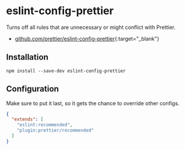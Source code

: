 # eslint-config-prettier

Turns off all rules that are unnecessary or might conflict with Prettier.

- [github.com/prettier/eslint-config-prettier](https://github.com/prettier/eslint-config-prettier){:target="_blank"}

## Installation

```shell
npm install --save-dev eslint-config-prettier
```

## Configuration

Make sure to put it last, so it gets the chance to override other configs.

```json
{
  "extends": [
    "eslint:recommended",
    "plugin:prettier/recommended"
  ]
}
```
